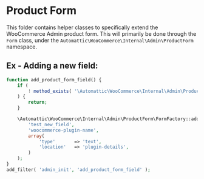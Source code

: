# Product Form

This folder contains helper classes to specifically extend the WooCommerce Admin product form.
This will primarily be done through the `Form` class, under the `Automattic\WooCommerce\Internal\Admin\ProductForm` namespace.

## Ex - Adding a new field:

```php
function add_product_form_field() {
    if (
        ! method_exists( '\Automattic\WooCommerce\Internal\Admin\ProductForm\FormFactory', 'add_field' )
    ) {
        return;
    }

    \Automattic\WooCommerce\Internal\Admin\ProductForm\FormFactory::add_field(
        'test_new_field',
        'woocommerce-plugin-name',
        array(
            'type'       => 'text',
            'location'   => 'plugin-details',
        )
    );
}
add_filter( 'admin_init', 'add_product_form_field' );
```
